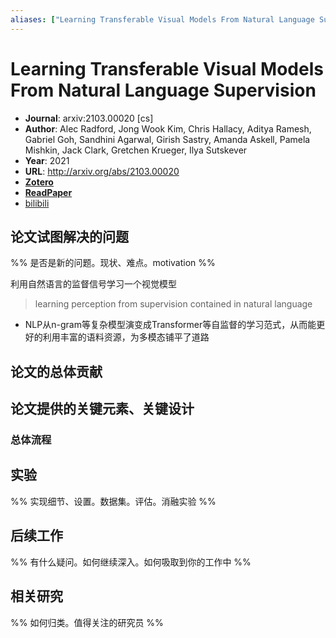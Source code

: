 ```yaml
---
aliases: ["Learning Transferable Visual Models From Natural Language Supervision", "Learning Transferable Visual Models From Natural Language Supervision, 2021", "CLIP"]
---
```

# Learning Transferable Visual Models From Natural Language Supervision

- **Journal**: arxiv:2103.00020 [cs]
- **Author**: Alec Radford, Jong Wook Kim, Chris Hallacy, Aditya Ramesh, Gabriel Goh, Sandhini Agarwal, Girish Sastry, Amanda Askell, Pamela Mishkin, Jack Clark, Gretchen Krueger, Ilya Sutskever
- **Year**: 2021
- **URL**: http://arxiv.org/abs/2103.00020
- [**Zotero**](zotero://select/items/@2021LearningTransferableVisualRadford)
- [**ReadPaper**](https://readpaper.com/pdf-annotate/note?pdfId=4557522938392223745&noteId=1551974810127710464)
- [bilibili](https://www.bilibili.com/video/BV1SL4y1s7LQ/)

## 论文试图解决的问题

%% 是否是新的问题。现状、难点。motivation %%

利用自然语言的监督信号学习一个视觉模型
> learning perception from supervision contained in natural language
- NLP从n-gram等复杂模型演变成Transformer等自监督的学习范式，从而能更好的利用丰富的语料资源，为多模态铺平了道路

## 论文的总体贡献

## 论文提供的关键元素、关键设计

### 总体流程

## 实验

%% 实现细节、设置。数据集。评估。消融实验 %%

## 后续工作

%% 有什么疑问。如何继续深入。如何吸取到你的工作中 %%

## 相关研究

%% 如何归类。值得关注的研究员 %%
